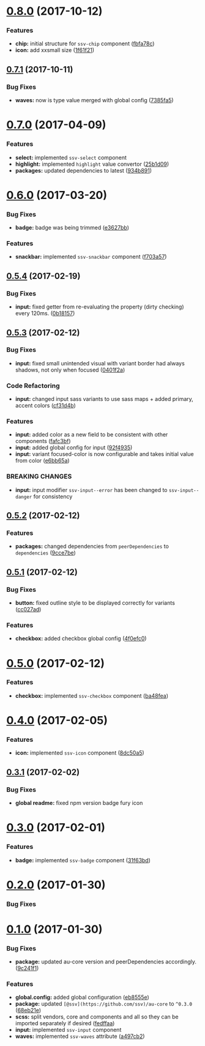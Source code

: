 <a name="0.8.0"></a>
# [0.8.0](https://github.com/sketch7/ssv-au-ui/compare/0.7.0...0.8.0) (2017-10-12)


### Features

* **chip:** initial structure for `ssv-chip` component ([fbfa78c](https://github.com/sketch7/ssv-au-ui/commit/fbfa78c))
* **icon:** add xxsmall size ([1f61f21](https://github.com/sketch7/ssv-au-ui/commit/1f61f21))



<a name="0.7.1"></a>
## [0.7.1](https://github.com/sketch7/ssv-au-ui/compare/0.7.0...0.7.1) (2017-10-11)


### Bug Fixes

* **waves:** now is type value merged with global config ([7385fa5](https://github.com/sketch7/ssv-au-ui/commit/7385fa5))



<a name="0.7.0"></a>
# [0.7.0](https://github.com/sketch7/ssv-au-ui/compare/0.6.0...v0.7.0) (2017-04-09)


### Features

* **select:** implemented `ssv-select` component
* **highlight:** implemented `highlight` value convertor ([25b1d09](https://github.com/sketch7/ssv-au-ui/commit/25b1d09))
* **packages:** updated dependencies to latest ([934b891](https://github.com/sketch7/ssv-au-ui/commit/934b891))



<a name="0.6.0"></a>
# [0.6.0](https://github.com/sketch7/ssv-au-ui/compare/0.5.4...0.6.0) (2017-03-20)


### Bug Fixes

* **badge:** badge was being trimmed ([e3627bb](https://github.com/sketch7/ssv-au-ui/commit/e3627bb))


### Features

* **snackbar:** implemented `ssv-snackbar` component ([f703a57](https://github.com/sketch7/ssv-au-ui/commit/f703a57))



<a name="0.5.4"></a>
## [0.5.4](https://github.com/sketch7/ssv-au-ui/compare/0.5.3...0.5.4) (2017-02-19)


### Bug Fixes

* **input:** fixed getter from re-evaluating the property (dirty checking) every 120ms. ([0b18157](https://github.com/sketch7/ssv-au-ui/commit/0b18157))



<a name="0.5.3"></a>
## [0.5.3](https://github.com/sketch7/ssv-au-ui/compare/0.5.2...0.5.3) (2017-02-12)


### Bug Fixes

* **input:** fixed small unintended visual with variant border had always shadows, not only when focused ([0401f2a](https://github.com/sketch7/ssv-au-ui/commit/0401f2a))


### Code Refactoring

* **input:** changed input sass variants to use sass maps + added primary, accent colors ([cf31d4b](https://github.com/sketch7/ssv-au-ui/commit/cf31d4b))


### Features

* **input:** added color as a new field to be consistent with other components ([fafc3bf](https://github.com/sketch7/ssv-au-ui/commit/fafc3bf))
* **input:** added global config for input ([92f4935](https://github.com/sketch7/ssv-au-ui/commit/92f4935))
* **input:** variant focused-color is now configurable and takes initial value from color ([e6bb65a](https://github.com/sketch7/ssv-au-ui/commit/e6bb65a))


### BREAKING CHANGES

* **input:** input modifier `ssv-input--error` has been changed to `ssv-input--danger` for consistency



<a name="0.5.2"></a>
## [0.5.2](https://github.com/sketch7/ssv-au-ui/compare/0.5.1...0.5.2) (2017-02-12)


### Features

* **packages:** changed dependencies from `peerDependencies` to `dependencies` ([9cce7be](https://github.com/sketch7/ssv-au-ui/commit/9cce7be))



<a name="0.5.1"></a>
## [0.5.1](https://github.com/sketch7/ssv-au-ui/compare/0.5.0...0.5.1) (2017-02-12)


### Bug Fixes

* **button:** fixed outline style to be displayed correctly for variants ([cc027ad](https://github.com/sketch7/ssv-au-ui/commit/cc027ad))


### Features

* **checkbox:** added checkbox global config ([4f0efc0](https://github.com/sketch7/ssv-au-ui/commit/4f0efc0))



<a name="0.5.0"></a>
# [0.5.0](https://github.com/sketch7/ssv-au-ui/compare/0.4.0...0.5.0) (2017-02-12)


### Features

* **checkbox:** implemented `ssv-checkbox` component ([ba48fea](https://github.com/sketch7/ssv-au-ui/commit/ba48fea))



<a name="0.4.0"></a>
# [0.4.0](https://github.com/sketch7/ssv-au-ui/compare/0.3.1...0.4.0) (2017-02-05)


### Features

* **icon:** implemented `ssv-icon` component ([8dc50a5](https://github.com/sketch7/ssv-au-ui/commit/8dc50a5))



<a name="0.3.1"></a>
## [0.3.1](https://github.com/sketch7/ssv-au-ui/compare/0.3.0...0.3.1) (2017-02-02)

### Bug Fixes

* **global readme:** fixed npm version badge fury icon

<a name="0.3.0"></a>
# [0.3.0](https://github.com/sketch7/ssv-au-ui/compare/0.2.0...0.3.0) (2017-02-01)


### Features

* **badge:** implemented `ssv-badge` component ([31f63bd](https://github.com/sketch7/ssv-au-ui/commit/31f63bd))


<a name="0.2.0"></a>
# [0.2.0](https://github.com/sketch7/ssv-au-ui/compare/0.1.0...0.2.0) (2017-01-30)

### Bug Fixes

<a name="0.1.0"></a>
# [0.1.0](https://github.com/sketch7/ssv-au-ui/compare/c1887ba...0.1.0) (2017-01-30)


### Bug Fixes

* **package:** updated au-core version and peerDependencies accordingly. ([9c241f1](https://github.com/sketch7/ssv-au-ui/commit/9c241f1))


### Features

* **global.config:** added global configuration ([eb8555e](https://github.com/sketch7/ssv-au-ui/commit/eb8555e))
* **package:** updated `[@ssv](https://github.com/ssv)/au-core` to `^0.3.0` ([68eb21e](https://github.com/sketch7/ssv-au-ui/commit/68eb21e))
* **scss:** split vendors, core and components and all so they can be imported separately if desired ([fedffaa](https://github.com/sketch7/ssv-au-ui/commit/fedffaa))
* **input:** implemented `ssv-input` component
* **waves:** implemented `ssv-waves` attribute ([a497cb2](https://github.com/sketch7/ssv-au-ui/commit/a497cb2))
